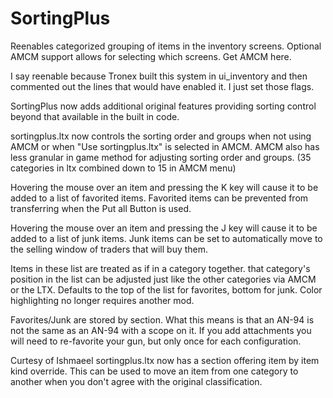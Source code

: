 # SortingPlus
Reenables categorized grouping of items in the inventory screens.
Optional AMCM support allows for selecting which screens. Get AMCM here.

I say reenable because Tronex built this system in ui_inventory and then commented out the lines that would have enabled it. I just set those flags.

SortingPlus now adds additional original features providing sorting control beyond that available in the built in code.

sortingplus.ltx now controls the sorting order and groups when not using AMCM or when "Use sortingplus.ltx" is selected in AMCM. AMCM also has less granular in game method for adjusting sorting order and groups. (35 categories in ltx combined down to 15 in AMCM menu)

Hovering the mouse over an item and pressing the K key will cause it to be added to a list of favorited items. Favorited items can be prevented from transferring when the Put all Button is used.

Hovering the mouse over an item and pressing the J key will cause it to be added to a list of junk items. Junk items can be set to automatically move to the selling window of traders that will buy them.

Items in these list are treated as if in a category together. that category's position in the list can be adjusted just like the other categories via AMCM or the LTX. Defaults to the top of the list for favorites, bottom for junk. Color highlighting no longer requires another mod.

Favorites/Junk are stored by section. What this means is that an AN-94 is not the same as an AN-94 with a scope on it. If you add attachments you will need to re-favorite your gun, but only once for each configuration.

Curtesy of Ishmaeel sortingplus.ltx now has a section offering item by item kind override. This can be used to move an item from one category to another when you don't agree with the original classification.
